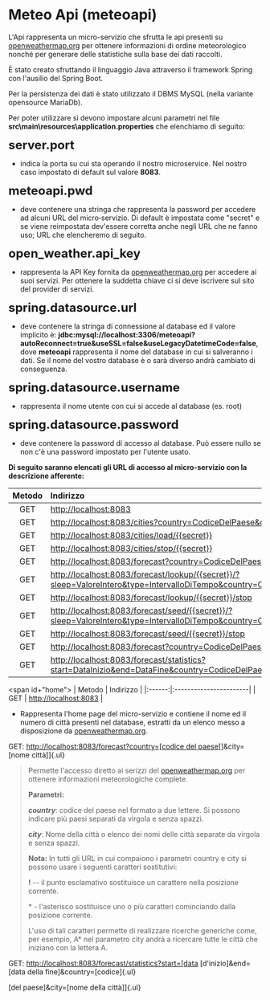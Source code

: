 # Meteo Api (meteoapi)



L'Api rappresenta un micro-servizio che sfrutta le api presenti su [openweathermap.org](https://openweathermap.org/) per ottenere informazioni di ordine meteorologico nonché per generare delle statistiche sulla base dei dati raccolti.

È stato creato sfruttando il linguaggio Java attraverso il framework Spring con l'ausilio del Spring Boot.

Per la persistenza dei dati è stato utilizzato il DBMS MySQL (nella variante opensource MariaDb).

Per poter utilizzare si devono impostare alcuni parametri nel file **src\\main\\resources\\application.properties** che elenchiamo di seguito:

<font size="5">**server.port**</font>

+ indica la porta su cui sta operando il nostro microservice. Nel nostro caso impostato di default sul valore **8083**.

<font size="5">**meteoapi.pwd**</font>

-   deve contenere una stringa che rappresenta la password per accedere ad alcuni URL del micro‑servizio. Di default è impostata come "secret" e se viene reimpostata dev'essere corretta anche negli URL che ne fanno uso; URL che elencheremo di seguito.

<font size="5">**open_weather.api_key**</font>

-   rappresenta la API Key fornita da [openweathermap.org](https://openweathermap.org/) per accedere ai suoi servizi. Per ottenere la suddetta chiave ci si deve iscrivere sul sito del provider di servizi.

<font size="5">**spring.datasource.url**</font>

-   deve contenere la stringa di connessione al database ed il valore implicito è: **jdbc:mysql://localhost:3306/meteoapi?autoReconnect=true&useSSL=false&useLegacyDatetimeCode=false**, dove **meteoapi** rappresenta il nome del database in cui si salveranno i dati. Se il nome del vostro database è o sarà diverso andrà cambiato di conseguenza.

<font size="5">**spring.datasource.username**</font>

-   rappresenta il nome utente con cui si accede al database (es. root)

<font size="5">**spring.datasource.password**</font>

-   deve contenere la password di accesso al database. Può essere nullo
    se non c'è una password impostato per l'utente usato.

**Di seguito saranno elencati gli URL di accesso al micro-servizio con la descrizione afferente:**



| Metodo |        Indirizzo        |
|:------:|:-----------------------|
|   GET  | [http://localhost:8083](#home) |
|   GET  |<http://localhost:8083/cities?country=CodiceDelPaese&city=NomeCittà>                     |
|   GET  |<http://localhost:8083/cities/load/{{secret}}>                    |
|   GET  |<http://localhost:8083/cities/stop/{{secret}}>                         |
|   GET  |<http://localhost:8083/forecast?country=CodiceDelPaese&city=NomeCittà>             |
|   GET  |<http://localhost:8083/forecast/lookup/{{secret}}/?sleep=ValoreIntero&type=IntervalloDiTempo&country=CodiceDelPaese&city=NomeCittà>                         |
|   GET  |<http://localhost:8083/forecast/lookup/{{secret}}/stop>                        |
|   GET  |<http://localhost:8083/forecast/seed/{{secret}}/?sleep=ValoreIntero&type=IntervalloDiTempo&country=CodiceDelPaese&city=NomeCittà>                        |
|   GET  |<http://localhost:8083/forecast/seed/{{secret}}/stop>                         |
|   GET  |<http://localhost:8083/forecast?country=CodiceDelPaese&city=NomeCittà>                         |
|   GET  |<http://localhost:8083/forecast/statistics?start=DataInizio&end=DataFine&country=CodiceDelPaese&city=NomeCittà>|


<span id+"home"></span>
| Metodo |        Indirizzo        |
|:------:|:-----------------------|
|   GET  | <http://localhost:8083> |

- Rappresenta l'home page del micro-servizio e contiene il nome ed il numero di città presenti nel database, estratti da un elenco messo a disposizione da [openweathermap.org](https://openweathermap.org/).

GET: [http://localhost:8083/forecast?country=\[codice del
paese](http://localhost:8083/forecast?country=%5bcodice%20del%20paese)[\]&city=\[nome
città\]]{.ul}

> Permette l'accesso diretto ai serizzi del
> [openweathermap.org](https://openweathermap.org/) per ottenere
> informazioni meteorologiche complete.
>
> **Parametri:**
>
> ***country***: codice del paese nel formato a due lettere. Si possono
> indicare più paesi separati da virgola e senza spazzi.
>
> ***city***: Nome della città o elenco dei nomi delle città separate da
> virgola e senza spazzi.
>
> **Nota:** In tutti gli URL in cui compaiono i parametri country e city
> si possono usare i seguenti caratteri sostitutivi:
>
> **!** -- il punto esclamativo sostituisce un carattere nella posizione
> corrente.
>
> \* - l'asterisco sostituisce uno o più caratteri cominciando dalla
> posizione corrente.
>
> L'uso di tali caratteri permette di realizzare ricerche generiche
> come, per esempio, A\* nel parametro city andrà a ricercare tutte le
> città che iniziano con la lettera A.

GET:
[http://localhost:8083/forecast/statistics?start=\[data](http://localhost:8083/forecast/statistics?start=%5bdata)
[d'inizio\]&end=\[data della fine\]&country=\[codice]{.ul}

[del paese\]&city=\[nome della città\]]{.ul}
